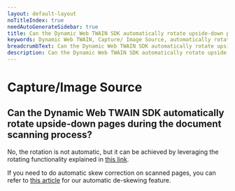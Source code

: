 ```yaml
---
layout: default-layout
noTitleIndex: true
needAutoGenerateSidebar: true
title: Can the Dynamic Web TWAIN SDK automatically rotate upside-down pages during the document scanning process?
keywords: Dynamic Web TWAIN, Capture/ Image Source, automatically rotate pages
breadcrumbText: Can the Dynamic Web TWAIN SDK automatically rotate upside-down pages during the document scanning process?
description: Can the Dynamic Web TWAIN SDK automatically rotate upside-down pages during the document scanning process?
---
```


# Capture/Image Source

## Can the Dynamic Web TWAIN SDK automatically rotate upside-down pages during the document scanning process?

No, the rotation is not automatic, but it can be achieved by leveraging the rotating functionality explained in <a href="https://www.dynamsoft.com/web-twain/docs-archive/indepth/features/edit.html?ver=17.2.1#rotating-flipping-and-mirroring" target="_blank">this link</a>.

If you need to do automatic skew correction on scanned pages, you can refer to [this article]({{site.faq}}support-image-deskew.html) for our automatic de-skewing feature.
